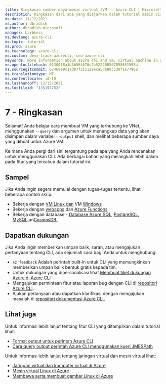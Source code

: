 ```yaml
---
title: Ringkasan sumber daya mesin virtual (VM) – Azure CLI | Microsoft Docs
description: Ringkasan dari apa yang diajarkan dalam tutorial mesin virtual.
ms.date: 11/12/2021
ms.author: dbradish
author: dbradish-microsoft
manager: barbkess
ms.devlang: azure-cli
ms.topic: tutorial
ms.prod: azure
ms.technology: azure-cli
ms.custom: devx-track-azurecli, seo-azure-cli
keywords: more information about azure cli and vm, virtual machine in azure cli
ms.openlocfilehash: 01300f8a1b3b564676c2b522200567098651598d
ms.sourcegitcommit: 62469e9c1ad07f215129ece5db89c530f1a77968
ms.translationtype: MT
ms.contentlocale: id-ID
ms.lasthandoff: 12/15/2021
ms.locfileid: "135157753"
---
```

# <a name="7---summary"></a>7 - Ringkasan

Selamat! Anda belajar cara membuat VM yang terhubung ke VNet, menggunakan `--query` dan argumen untuk menangkap data yang akan disimpan dalam variabel `--output` shell, dan melihat beberapa sumber daya yang dibuat untuk Azure VM.

Ke mana Anda pergi dari sini tergantung pada apa yang Anda rencanakan untuk menggunakan CLI. Ada berbagai bahan yang melangkah lebih dalam pada fitur yang tercakup dalam tutorial ini.

## <a name="samples"></a>Sampel

Jika Anda ingin segera memulai dengan tugas-tugas tertentu, lihat beberapa contoh skrip.

* Bekerja dengan [VM Linux dan](/azure/virtual-machines/linux/cli-samples?toc=%2fcli%2fazure%2ftoc.json) VM [Windows](/azure/virtual-machines/windowcli-samples?toc=%2fcli%2fazure%2ftoc.json)
* Bekerja dengan [webapps](/azure/app-service/app-service-cli-samples?toc=%2Fcli%2Fazure%2Ftoc.json) dan [Azure Functions](/azure/azure-functionfunctions-cli-samples?toc=%2fcli%2fazure%2ftoc.json)
* Bekerja dengan database - [Database Azure SQL,](/azure/sql-database/sql-database-cli-samples?toc=%2fcli%2fazure%2ftoc.json) [PostgreSQL,](/azurpostgresql/sample-scripts-azure-cli?toc=%2fcli%2fazure%2ftoc.json) [MySQL,](/azure/mysql/sample-scripts-azure-cli?toc=%2fcli%2fazure%2ftoc.json)an[CosmosDB.](/azure/cosmos-db/cli-samples?toc=%2fcli%2fazure%2ftoc.json)

## <a name="get-support"></a>Dapatkan dukungan

Jika Anda ingin memberikan umpan balik, saran, atau mengajukan pertanyaan tentang CLI, ada sejumlah cara bagi Anda untuk menghubungi.

* `az feedback` Adalah perintah built-in untuk CLI yang memungkinkan memberikan umpan balik bentuk gratis kepada tim.
* Untuk dukungan yang dipersonalisasi lihat [Membuat tiket dukungan Azure di Azure CLI](azure-cli-support-request.md)
* Mengajukan permintaan fitur atau laporan bug dengan CLI di [repositori Azure CLI](https://github.com/Azure/azure-cli).
* Ajukan pertanyaan atau dapatkan klarifikasi dengan mengajukan masalah di [repositori dokumentasi Azure CLI.](https://github.com/MicrosoftDocs/azure-docs-clissues)

## <a name="see-also"></a>Lihat juga

Untuk informasi lebih lanjut tentang fitur CLI yang ditampilkan dalam tutorial lihat:

* [Format output untuk perintah Azure CLI](format-output-azure-cli.md)
* [Cara query output perintah Azure CLI menggunakan kueri JMESPath](query-azure-cli.md)

Untuk informasi lebih lanjut tentang jaringan virtual dan mesin virtual lihat:

* [Jaringan virtual dan komputer virtual di Azure](/azure/virtual-network/network-overview)
* [Mesin virtual Linux di Azure](/azure/virtual-machines/linux/overview)
* [Membawa serta membuat gambar Linux di Azure](/azure/virtual-machines/linux/imaging)
